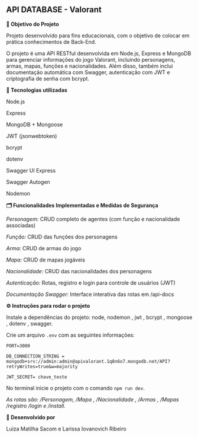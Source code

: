 ## API DATABASE - Valorant

**🎯 Objetivo do Projeto**

Projeto desenvolvido para fins educacionais, com o objetivo de colocar em prática conhecimentos de Back-End.

O projeto é uma API RESTful desenvolvida em Node.js, Express e MongoDB para gerenciar informações do jogo Valorant, incluindo personagens, armas, mapas, funções e nacionalidades.
Além disso, também inclui documentação automática com Swagger, autenticação com JWT e criptografia de senha com bcrypt.

**🤖 Tecnologias utilizadas**

Node.js

Express

MongoDB + Mongoose

JWT (jsonwebtoken)

bcrypt

dotenv

Swagger UI Express

Swagger Autogen

Nodemon

**🗂️ Funcionalidades Implementadas e Medidas de Segurança**

*Personagem:* CRUD completo de agentes (com função e nacionalidade associadas)

*Função:* CRUD das funções dos personagens

*Arma:* CRUD de armas do jogo

*Mapa:* CRUD de mapas jogáveis

*Nacionalidade:* CRUD das nacionalidades dos personagens

*Autenticação:* Rotas, registro e login para controle de usuários (JWT)

*Documentação Swagger:* Interface interativa das rotas em /api-docs

**⚙️ Instruções para rodar o projeto**

Instale a dependências do projeto: node, nodemon , jwt , bcrypt , mongoose , dotenv , swagger.

Crie um arquivo `.env` com as seguintes informações:

`PORT=3000`

`DB_CONNECTION_STRING = mongodb+srv://admin:admin@apivalorant.1q8n6o7.mongodb.net/API?retryWrites=true&w=majority`

`JWT_SECRET= chave_teste`

No terminal inicie o projeto com o comando `npm run dev`.

*As rotas são: /Personagem, /Mapa , /Nacionalidade , /Armas , /Mapas /registro /login e /install.*

**🧠 Desenvolvido por**

Luiza Matilha Sacom e Larissa Iovanovich Ribeiro

